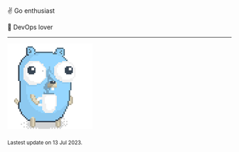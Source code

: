 :v: Go enthusiast

:muscle: DevOps lover

---

![Image alt text](/images/gopher_with_coffee.gif)


<sub>Lastest update on 13 Jul 2023.</sub>
